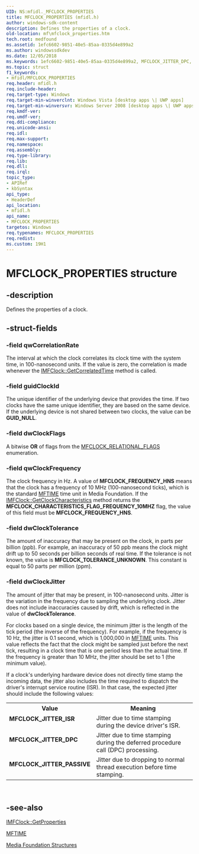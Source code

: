 ```yaml
---
UID: NS:mfidl._MFCLOCK_PROPERTIES
title: MFCLOCK_PROPERTIES (mfidl.h)
author: windows-sdk-content
description: Defines the properties of a clock.
old-location: mf\mfclock_properties.htm
tech.root: medfound
ms.assetid: 1efc6602-9851-40e5-85aa-0335d4e899a2
ms.author: windowssdkdev
ms.date: 12/05/2018
ms.keywords: 1efc6602-9851-40e5-85aa-0335d4e899a2, MFCLOCK_JITTER_DPC, MFCLOCK_JITTER_ISR, MFCLOCK_JITTER_PASSIVE, MFCLOCK_PROPERTIES, MFCLOCK_PROPERTIES structure [Media Foundation], mf.mfclock_properties, mfidl/MFCLOCK_PROPERTIES
ms.topic: struct
f1_keywords:
- mfidl/MFCLOCK_PROPERTIES
req.header: mfidl.h
req.include-header: 
req.target-type: Windows
req.target-min-winverclnt: Windows Vista [desktop apps \| UWP apps]
req.target-min-winversvr: Windows Server 2008 [desktop apps \| UWP apps]
req.kmdf-ver: 
req.umdf-ver: 
req.ddi-compliance: 
req.unicode-ansi: 
req.idl: 
req.max-support: 
req.namespace: 
req.assembly: 
req.type-library: 
req.lib: 
req.dll: 
req.irql: 
topic_type:
- APIRef
- kbSyntax
api_type:
- HeaderDef
api_location:
- mfidl.h
api_name:
- MFCLOCK_PROPERTIES
targetos: Windows
req.typenames: MFCLOCK_PROPERTIES
req.redist: 
ms.custom: 19H1
---
```


# MFCLOCK_PROPERTIES structure


## -description


Defines the properties of a clock.
        


## -struct-fields




### -field qwCorrelationRate

The interval at which the clock correlates its clock time with the system time, in 100-nanosecond units. If the value is zero, the correlation is made whenever the <a href="https://docs.microsoft.com/windows/desktop/api/mfidl/nf-mfidl-imfclock-getcorrelatedtime">IMFClock::GetCorrelatedTime</a> method is called.
          


### -field guidClockId

The unique identifier of the underlying device that provides the time. If two clocks have the same unique identifier, they are based on the same device. If the underlying device is not shared between two clocks, the value can be <b>GUID_NULL</b>.
          


### -field dwClockFlags

A bitwise <b>OR</b> of flags from the <a href="https://docs.microsoft.com/windows/desktop/api/mfidl/ne-mfidl-mfclock_relational_flags">MFCLOCK_RELATIONAL_FLAGS</a> enumeration.
          


### -field qwClockFrequency

The clock frequency in Hz. A value of <b>MFCLOCK_FREQUENCY_HNS</b> means that the clock has a frequency of 10 MHz (100-nanosecond ticks), which is the standard <a href="https://docs.microsoft.com/windows/desktop/medfound/mftime">MFTIME</a> time unit in Media Foundation. If the <a href="https://docs.microsoft.com/windows/desktop/api/mfidl/nf-mfidl-imfclock-getclockcharacteristics">IMFClock::GetClockCharacteristics</a> method returns the <b>MFCLOCK_CHARACTERISTICS_FLAG_FREQUENCY_10MHZ</b> flag, the value of this field must be <b>MFCLOCK_FREQUENCY_HNS</b>.
          


### -field dwClockTolerance

The amount of inaccuracy that may be present on the clock, in parts per billion (ppb). For example, an inaccuracy of 50 ppb means the clock might drift up to 50 seconds per billion seconds of real time. If the tolerance is not known, the value is <b>MFCLOCK_TOLERANCE_UNKNOWN</b>. This constant is equal to 50 parts per million (ppm).
          


### -field dwClockJitter

The amount of jitter that may be present, in 100-nanosecond units. Jitter is the variation in the frequency due to sampling the underlying clock. Jitter does not include inaccuracies caused by drift, which is reflected in the value of <b>dwClockTolerance</b>.
          

For clocks based on a single device, the minimum jitter is the length of the tick period (the inverse of the frequency). For example, if the frequency is 10 Hz, the jitter is 0.1 second, which is 1,000,000 in <a href="https://docs.microsoft.com/windows/desktop/medfound/mftime">MFTIME</a> units. This value reflects the fact that the clock might be sampled just before the next tick, resulting in a clock time that is one period less than the actual time. If the frequency is greater than 10 MHz, the jitter should be set to 1 (the minimum value).
          

If a clock's underlying hardware device does not directly time stamp the incoming data, the jitter also includes the time required to dispatch the driver's interrupt service routine (ISR). In that case, the expected jitter should include the following values:
          

<table>
<tr>
<th>Value</th>
<th>Meaning</th>
</tr>
<tr>
<td width="40%"><a id="MFCLOCK_JITTER_ISR"></a><a id="mfclock_jitter_isr"></a><dl>
<dt><b>MFCLOCK_JITTER_ISR</b></dt>
</dl>
</td>
<td width="60%">
Jitter due to time stamping during the device driver's ISR.
              

</td>
</tr>
<tr>
<td width="40%"><a id="MFCLOCK_JITTER_DPC"></a><a id="mfclock_jitter_dpc"></a><dl>
<dt><b>MFCLOCK_JITTER_DPC</b></dt>
</dl>
</td>
<td width="60%">
Jitter due to time stamping during the deferred procedure call (DPC) processing.
              

</td>
</tr>
<tr>
<td width="40%"><a id="MFCLOCK_JITTER_PASSIVE"></a><a id="mfclock_jitter_passive"></a><dl>
<dt><b>MFCLOCK_JITTER_PASSIVE</b></dt>
</dl>
</td>
<td width="60%">
Jitter due to dropping to normal thread execution before time stamping.
              

</td>
</tr>
</table>
 


## -see-also




<a href="https://docs.microsoft.com/windows/desktop/api/mfidl/nf-mfidl-imfclock-getproperties">IMFClock::GetProperties</a>



<a href="https://docs.microsoft.com/windows/desktop/medfound/mftime">MFTIME</a>



<a href="https://docs.microsoft.com/windows/desktop/medfound/media-foundation-structures">Media Foundation Structures</a>
 

 

